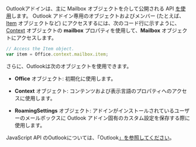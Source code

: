 Outlookアドインは、主に Mailbox オブジェクトを介して公開される API [を使用](/javascript/api/outlook/office.mailbox)します。 Outlook アドイン専用のオブジェクトおよびメンバー (たとえば、[Item](/javascript/api/requirement-sets/outlook/preview-requirement-set/office.context.mailbox.item) オブジェクトなど) にアクセスするには、次のコード行に示すように、[Context](/javascript/api/requirement-sets/outlook/preview-requirement-set/office.context.mailbox) オブジェクトの **mailbox** プロパティを使用して、**Mailbox** オブジェクトにアクセスします。

```js
// Access the Item object.
var item = Office.context.mailbox.item;

```

さらに、Outlookは次のオブジェクトを使用できます。

-  **Office** オブジェクト: 初期化に使用します。

-  **Context** オブジェクト: コンテンツおよび表示言語のプロパティへのアクセスに使用します。

-  **RoamingSettings** オブジェクト: アドインがインストールされているユーザーのメールボックスに Outlook アドイン固有のカスタム設定を保存する際に使用します。

JavaScript API のOutlookについては、「Outlook[」を参照してください](../outlook/outlook-add-ins-overview.md)。